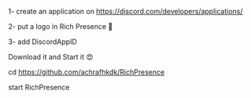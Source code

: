 1- create an application on https://discord.com/developers/applications/

2- put a logo in Rich Presence 🤍

3- add DiscordAppID

Download it and Start it 😍

cd https://github.com/achrafhkdk/RichPresence

start RichPresence

